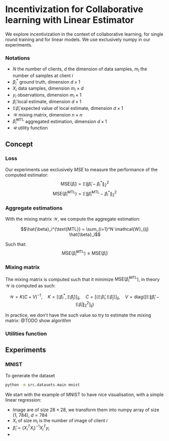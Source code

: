 # Incentivization for Collaborative learning with Linear Estimator

We explore incentivization in the context of collaborative learning, for single round training and for linear models. 
We use exclusively numpy in our experiments. 

### Notations

- $N$ the number of clients, $d$ the dimension of data samples, $m_i$ the number of samples at client $i$ 
- $\beta_i^*$ ground truth, dimension $d \times 1$
- $X_i$ data samples, dimension $m_i \times d$
- $y_i$ observations, dimension $m_i \times 1$
- $\hat{\beta}_i$ local estimate, dimension $d \times 1$
- $\mathbb{E}\hat{\beta}_i$ expected value of local estimate, dimension $d \times 1$
- $\mathcal{W}$ mixing matrix, dimension $n \times n$
- $\hat{\beta}_i^{\text{MTL}}$ aggregated estimation, dimension $d \times 1$
- $\mathcal{U}$ utility function

## Concept

### Loss

Our experiments use exclusively *MSE* to measure the performance of the computed estimator:
$$\text{MSE}(\hat{\beta}_i) = \mathbb{E}\left\lVert \hat{\beta}_i - \beta_i^* \right\rVert_2^2$$
$$\text{MSE}(\hat{\beta}_i^{\text{MTL}}) = \mathbb{E}\left\lVert \hat{\beta}_i^{\text{MTL}} - \beta_i^* \right\rVert_2^2$$

### Aggregate estimations

With the mixing matrix $\mathcal{W}$, we compute the aggregate estimation:

```math
\hat{\beta}_i^{\text{MTL}} = \sum_{i=1}^N \mathcal{W}_{ij} \hat{\beta}_i
```

Such that:
$$\text{MSE}(\hat{\beta}_i^{\text{MTL}}) \leq \text{MSE}(\hat{\beta}_i)$$

### Mixing matrix

The mixing matrix is computed such that it minimize $\text{MSE}(\hat{\beta}_i^{\text{MTL}})$, in theory $\mathcal{W}$ is
computed as such:
```math
\mathcal{W} = K(C + V)^{-1}, \quad K = \left[\left\langle \beta_i^* , \mathbb{E}\hat{\beta}_j \right\rangle\right]_{ij}, 
\quad C = \left[\left\langle \mathbb{E}\hat{\beta}_i , \mathbb{E}\hat{\beta}_j \right\rangle\right]_{ij}, 
\quad V = \text{diag}\left(\left[\mathbb{E}\left\lVert \hat{\beta}_i - \mathbb{E}\hat{\beta}_i \right\rVert_2^2\right]_{ij}\right)
```

In practice, we don't have the such value so try to estimate the mixing matrix: @TODO show algorithm

### Utilities function



## Experiments

### MNIST

To generate the dataset
```bash
python -m src.datasets.main mnist
```

We start with the example of MNIST to have nice visualisation, with a simple linear regression:

- Image are of size $28 \times 28$, we transform them into numpy array of size (1, 784), $d = 784$
- $X_i$ of size $m_i$ is the number of image of client $i$
- $\hat{\beta}_i = (X_i^T X_i)^{-1} X_i^T y_i$
- 